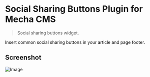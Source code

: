 Social Sharing Buttons Plugin for Mecha CMS
===========================================

> Social sharing buttons widget.

Insert common social sharing buttons in your article and page footer.

Screenshot
----------

![Image](https://cloud.githubusercontent.com/assets/1669261/8322794/09f1d12c-1a65-11e5-9b3d-2d6510b029c4.png)